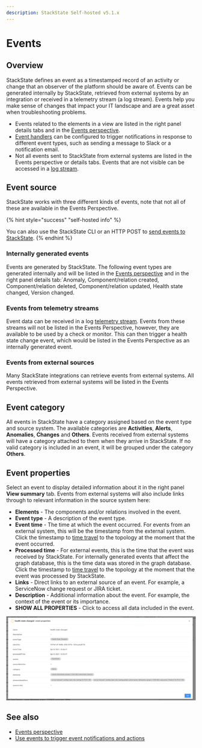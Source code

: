```yaml
---
description: StackState Self-hosted v5.1.x 
---
```


# Events

## Overview

StackState defines an event as a timestamped record of an activity or change that an observer of the platform should be aware of. Events can be generated internally by StackState, retrieved from external systems by an integration or received in a telemetry stream (a log stream). Events help you make sense of changes that impact your IT landscape and are a great asset when troubleshooting problems. 

* Events related to the elements in a view are listed in the right panel details tabs and in the [Events perspective](/use/stackstate-ui/perspectives/events_perspective.md). 
* [Event handlers](/use/metrics-and-events/event-notifications.md) can be configured to trigger notifications in response to different event types, such as sending a message to Slack or a notification email.
* Not all events sent to StackState from external systems are listed in the Events perspective or details tabs. Events that are not visible can be accessed in a [log stream](/use/metrics-and-events/telemetry_streams.md).

## Event source

StackState works with three different kinds of events, note that not all of these are available in the Events Perspective.

{% hint style="success" "self-hosted info" %}

You can also use the StackState CLI or an HTTP POST to [send events to StackState](/configure/telemetry/send_telemetry.md#events).
{% endhint %}

### Internally generated events

Events are generated by StackState. The following event types are generated internally and will be listed in the [Events perspective](/use/stackstate-ui/perspectives/events_perspective.md) and in the right panel details tab:`Anomaly, Component/relation created, Component/relation deleted, Component/relation updated, Health state changed, Version changed.

### Events from telemetry streams

Event data can be received in a log [telemetry stream](/use/metrics-and-events/telemetry_streams.md#log-streams). Events from these streams will not be listed in the Events Perspective, however, they are available to be used by a check or monitor. This can then trigger a health state change event, which would be listed in the Events Perspective as an internally generated event.

### Events from external sources

Many StackState integrations can retrieve events from external systems. All events retrieved from external systems will be listed in the Events Perspective.

## Event category

All events in StackState have a category assigned based on the event type and source system. The available categories are **Activities**, **Alerts**, **Anomalies**, **Changes** and **Others**. Events received from external systems will have a category attached to them when they arrive in StackState. If no valid category is included in an event, it will be grouped under the category **Others**.

## Event properties

Select an event to display detailed information about it in the right panel **View summary** tab. Events from external systems will also include links through to relevant information in the source system here:

* **Elements** - The components and/or relations involved in the event.
* **Event type** - A description of the event type.
* **Event time** - The time at which the event occurred. For events from an external system, this will be the timestamp from the external system. Click the timestamp to [time travel](/use/stackstate-ui/perspectives/events_perspective.md#time-travel) to the topology at the moment that the event occurred.
* **Processed time** - For external events, this is the time that the event was received by StackState. For internally generated events that affect the graph database, this is the time data was stored in the graph database. Click the timestamp to [time travel](/use/stackstate-ui/perspectives/events_perspective.md#time-travel) to the topology at the moment that the event was processed by StackState.
* **Links** - Direct links to an external source of an event. For example, a ServiceNow change request or JIRA ticket.
* **Description** - Additional information about the event. For example, the context of the event or its importance.
* **SHOW ALL PROPERTIES** - Click to access all data included in the event.

![Properties of an event](/.gitbook/assets/v51_event-properties.png)

## See also

* [Events perspective](/use/stackstate-ui/perspectives/events_perspective.md)
* [Use events to trigger event notifications and actions](/use/stackstate-ui/views/manage-event-handlers.md)